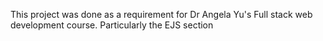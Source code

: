This project was done as a requirement for Dr Angela Yu's Full stack web development course. Particularly the EJS section
